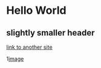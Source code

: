 # Hello World

## slightly smaller header

[link to another site](https://m.amtrak.com/h5/r/www.amtrak.com/timetables.html?pageID=schedules)

1[image](https://github.com/kwissel/hello-world/blob/gh-pages/library.jpg)
